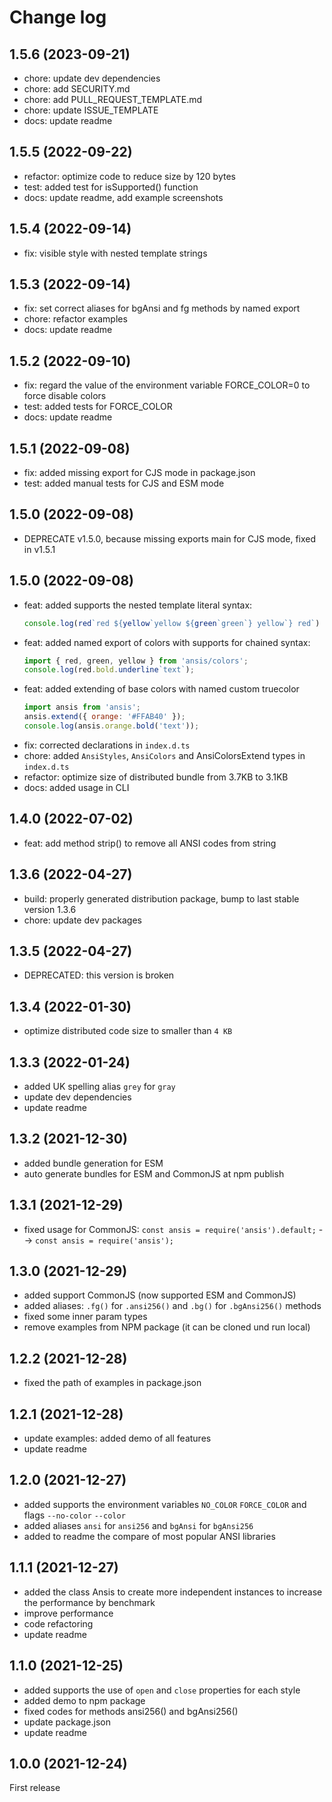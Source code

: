 # Change log

## 1.5.6 (2023-09-21)
- chore: update dev dependencies
- chore: add SECURITY.md
- chore: add PULL_REQUEST_TEMPLATE.md
- chore: update ISSUE_TEMPLATE
- docs: update readme

## 1.5.5 (2022-09-22)
- refactor: optimize code to reduce size by 120 bytes
- test: added test for isSupported() function
- docs: update readme, add example screenshots

## 1.5.4 (2022-09-14)
- fix: visible style with nested template strings

## 1.5.3 (2022-09-14)
- fix: set correct aliases for bgAnsi and fg methods by named export
- chore: refactor examples
- docs: update readme

## 1.5.2 (2022-09-10)
- fix: regard the value of the environment variable FORCE_COLOR=0 to force disable colors
- test: added tests for FORCE_COLOR
- docs: update readme

## 1.5.1 (2022-09-08)
- fix: added missing export for CJS mode in package.json
- test: added manual tests for CJS and ESM mode

## 1.5.0 (2022-09-08)
- DEPRECATE v1.5.0, because missing exports main for CJS mode, fixed in v1.5.1

## 1.5.0 (2022-09-08)
- feat: added supports the nested template literal syntax:
  ```js
  console.log(red`red ${yellow`yellow ${green`green`} yellow`} red`)
  ```
- feat: added named export of colors with supports for chained syntax:
  ```js
  import { red, green, yellow } from 'ansis/colors';
  console.log(red.bold.underline`text`);
  ```
- feat: added extending of base colors with named custom truecolor
  ```js
  import ansis from 'ansis';
  ansis.extend({ orange: '#FFAB40' });
  console.log(ansis.orange.bold('text'));
  ```
- fix: corrected declarations in `index.d.ts`
- chore: added `AnsiStyles`, `AnsiColors` and AnsiColorsExtend types in `index.d.ts`
- refactor: optimize size of distributed bundle from 3.7KB to 3.1KB
- docs: added usage in CLI

## 1.4.0 (2022-07-02)
- feat: add method strip() to remove all ANSI codes from string

## 1.3.6 (2022-04-27)
- build: properly generated distribution package, bump to last stable version 1.3.6
- chore: update dev packages

## 1.3.5 (2022-04-27)
- DEPRECATED: this version is broken

## 1.3.4 (2022-01-30)
- optimize distributed code size to smaller than `4 KB`

## 1.3.3 (2022-01-24)
- added UK spelling alias `grey` for `gray`
- update dev dependencies
- update readme

## 1.3.2 (2021-12-30)
- added bundle generation for ESM
- auto generate bundles for ESM and CommonJS at npm publish

## 1.3.1 (2021-12-29)
- fixed usage for CommonJS: `const ansis = require('ansis').default;` --> `const ansis = require('ansis');`

## 1.3.0 (2021-12-29)
- added support CommonJS (now supported ESM and CommonJS)
- added aliases: `.fg()` for `.ansi256()` and `.bg()` for `.bgAnsi256()` methods
- fixed some inner param types
- remove examples from NPM package (it can be cloned und run local)

## 1.2.2 (2021-12-28)
- fixed the path of examples in package.json

## 1.2.1 (2021-12-28)
- update examples: added demo of all features
- update readme

## 1.2.0 (2021-12-27)
- added supports the environment variables `NO_COLOR` `FORCE_COLOR` and flags `--no-color` `--color`
- added aliases `ansi` for `ansi256` and `bgAnsi` for `bgAnsi256`
- added to readme the compare of most popular ANSI libraries

## 1.1.1 (2021-12-27)
- added the class Ansis to create more independent instances to increase the performance by benchmark
- improve performance
- code refactoring
- update readme

## 1.1.0 (2021-12-25)
- added supports the use of `open` and `close` properties for each style
- added demo to npm package
- fixed codes for methods ansi256() and bgAnsi256()
- update package.json
- update readme

## 1.0.0 (2021-12-24)
First release

